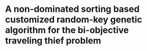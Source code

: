# A non-dominated sorting based customized random-key genetic algorithm for the bi-objective traveling thief problem